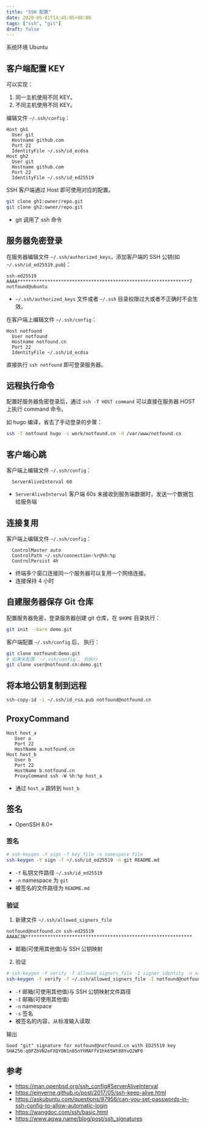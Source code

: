 ```yaml
---
title: "SSH 配置"
date: 2020-05-01T14:45:05+08:00
tags: ["ssh", "git"]
draft: false
---
```


系统环境 Ubuntu

## 客户端配置 KEY

可以实现：
  1. 同一主机使用不同 KEY。
  1. 不同主机使用不同 KEY。

编辑文件 `~/.ssh/config`：

```ssh
Host gh1
  User git
  Hostname github.com
  Port 22
  IdentityFile ~/.ssh/id_ecdsa
Host gh2
  User git
  Hostname github.com
  Port 22
  IdentityFile ~/.ssh/id_ed25519
```

SSH 客户端通过 Host 即可使用对应的配置。

```bash
git clone gh1:owner/repo.git
git clone gh2:owner/repo.git
```

- git 调用了 ssh 命令

## 服务器免密登录

在服务器编辑文件 `~/.ssh/authorized_keys`，添加客户端的 SSH 公钥(如 `~/.ssh/id_ed25519.pub`)：

```text
ssh-ed25519 AAAA***************************************************************7 notfound@ubuntu
```

- `~/.ssh/authorized_keys` 文件或者 `~/.ssh` 目录权限过大或者不正确时不会生效。

在客户端上编辑文件 `~/.ssh/config`：

```ssh
Host notfound
  User notfound
  Hostname notfound.cn
  Port 22
  IdentityFile ~/.ssh/id_ecdsa
```

直接执行 `ssh notfound` 即可登录服务器。

## 远程执行命令

配置好服务器免密登录后，通过 `ssh -T HOST command` 可以直接在服务器 HOST 上执行 command 命令。

如 hugo 编译，省去了手动登录的步骤：

```bash
ssh -T notfound hugo -s work/notfound.cn -d /var/www/notfound.cn
```
## 客户端心跳

客户端上编辑文件 `~/.ssh/config`：

```ssh
  ServerAliveInterval 60
```

- `ServerAliveInterval` 客户端 60s 未接收到服务端数据时，发送一个数据包给服务端

## 连接复用

客户端上编辑文件 `~/.ssh/config`：

```ssh
  ControlMaster auto
  ControlPath ~/.ssh/connection-%r@%h:%p
  ControlPersist 4h
```

- 终端多个窗口连接同一个服务器可以复用一个网络连接。
- 连接保持 4 小时

## 自建服务器保存 Git 仓库

配置服务器免密，登录服务器创建 git 仓库，在 `$HOME` 目录执行：

```bash
git init --bare demo.git
```

客户端配置 `~/.ssh/config` 后， 执行：

```bash
git clone notfound:demo.git
# 如果未配置 `~/.ssh/config`, 则执行
git clone user@notfound.cn:demo.git
```

## 将本地公钥复制到远程

```bash
ssh-copy-id -i ~/.ssh/id_rsa.pub notfound@notfound.cn
```

## ProxyCommand

```ssh
Host host_a
   User a
   Port 22
   HostName a.notfound.cn
Host host_b
   User b
   Port 22
   HostName b.notfound.cn
   ProxyCommand ssh -W %h:%p host_a
```
- 通过 `host_a` 跳转到 `host_b`

## 签名

- OpenSSH 8.0+

### 签名

```bash
# ssh-keygen -Y sign -f key_file -n namespace file
ssh-keygen -Y sign -f ~/.ssh/id_ed25519 -n git README.md
```
- `-f` 私钥文件路径 `~/.ssh/id_ed25519`
- `-n` namespace 为 `git`
- 被签名的文件路径为 `README.md`

### 验证

1. 新建文件 `~/.ssh/allowed_signers_file`

```text
notfound@notfound.cn ssh-ed25519 AAAAC3N*************************************************************
```
- 邮箱(可使用其他值)与 SSH 公钥映射

2. 验证

```bash
# ssh-keygen -Y verify -f allowed_signers_file -I signer_identity -n namespace -s signature_file [-r revocation_file]
ssh-keygen -Y verify -f ~/.ssh/allowed_signers_file -I notfound@notfound.cn -n git -s README.md.sig < README.md
```
- `-f` 邮箱(可使用其他值)与 SSH 公钥映射文件路径
- `-I` 邮箱(可使用其他值)
- `-n` namespace
- `-s` 签名
- 被签名的内容，从标准输入读取

输出

```text
Good "git" signature for notfound@notfound.cn with ED25519 key SHA256:q0FZbVN2eFXQYON1n85nYhMAFfV1hk65Wt88YuQ2WF0
```

## 参考

- <https://man.openbsd.org/ssh_config#ServerAliveInterval>
- <https://einverne.github.io/post/2017/05/ssh-keep-alive.html>
- <https://askubuntu.com/questions/87956/can-you-set-passwords-in-ssh-config-to-allow-automatic-login>
- <https://wangdoc.com/ssh/basic.html>
- <https://www.agwa.name/blog/post/ssh_signatures>
